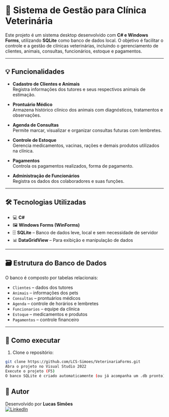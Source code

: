 # 🐾 Sistema de Gestão para Clínica Veterinária

Este projeto é um sistema desktop desenvolvido com **C# e Windows Forms**, utilizando **SQLite** como banco de dados local. O objetivo é facilitar o controle e a gestão de clínicas veterinárias, incluindo o gerenciamento de clientes, animais, consultas, funcionários, estoque e pagamentos.

---

## 💡 Funcionalidades

- **Cadastro de Clientes e Animais**  
  Registra informações dos tutores e seus respectivos animais de estimação.

- **Prontuário Médico**  
  Armazena histórico clínico dos animais com diagnósticos, tratamentos e observações.

- **Agenda de Consultas**  
  Permite marcar, visualizar e organizar consultas futuras com lembretes.

- **Controle de Estoque**  
  Gerencia medicamentos, vacinas, rações e demais produtos utilizados na clínica.

- **Pagamentos**  
  Controla os pagamentos realizados, forma de pagamento.

- **Administração de Funcionários**  
  Registra os dados dos colaboradores e suas funções.

---

## 🛠 Tecnologias Utilizadas

- 💻 **C#**
- 🖼 **Windows Forms (WinForms)**
- 🗄 **SQLite** – Banco de dados leve, local e sem necessidade de servidor
- 📊 **DataGridView** – Para exibição e manipulação de dados

---

## 🗃 Estrutura do Banco de Dados

O banco é composto por tabelas relacionais:
- `Clientes` – dados dos tutores
- `Animais` – informações dos pets
- `Consultas` – prontuários médicos
- `Agenda` – controle de horários e lembretes
- `Funcionarios` – equipe da clínica
- `Estoque` – medicamentos e produtos
- `Pagamentos` – controle financeiro

---

## 🧪 Como executar

1. Clone o repositório:
```bash
git clone https://github.com/LCS-Simoes/VeterinariaForms.git
Abra o projeto no Visual Studio 2022
Execute o projeto (F5)
O banco SQLite é criado automaticamente (ou já acompanha um .db pronto)
```
## 🐶 Autor
Desenvolvido por **Lucas Simões**  
[![LinkedIn](https://img.shields.io/badge/-LinkedIn-0A66C2?style=for-the-badge&logo=linkedin&logoColor=white)](https://www.linkedin.com/in/lucasim%C3%B5es/)  

